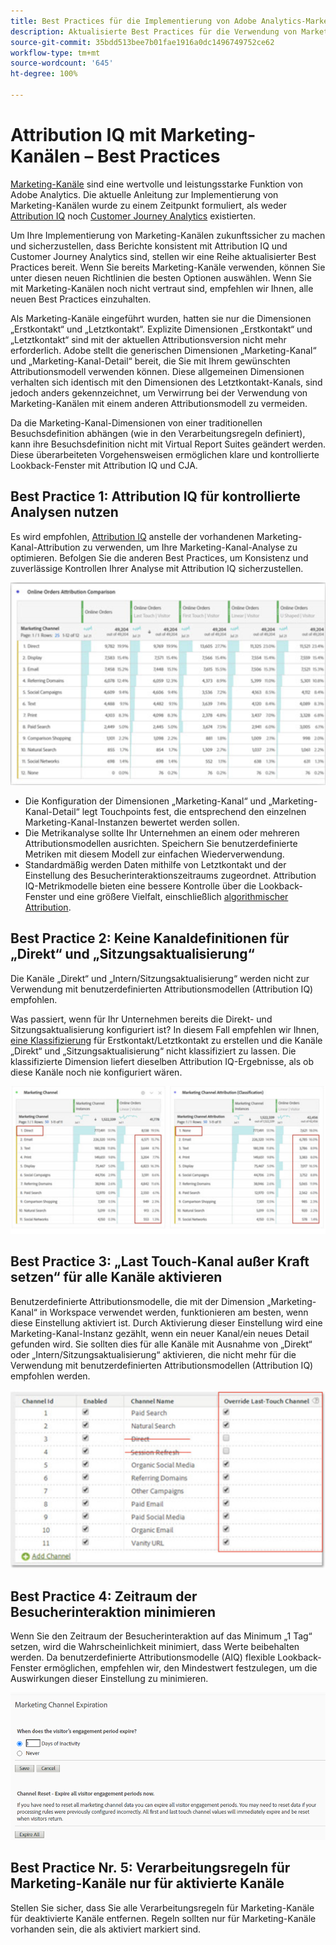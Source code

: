 ```yaml
---
title: Best Practices für die Implementierung von Adobe Analytics-Marketing-Kanälen
description: Aktualisierte Best Practices für die Verwendung von Marketing-Kanälen mit Attribution IQ und Customer Journey Analytics
source-git-commit: 35bdd513bee7b01fae1916a0dc1496749752ce62
workflow-type: tm+mt
source-wordcount: '645'
ht-degree: 100%

---
```



# Attribution IQ mit Marketing-Kanälen – Best Practices

[Marketing-Kanäle](/help/components/c-marketing-channels/c-getting-started-mchannel.md) sind eine wertvolle und leistungsstarke Funktion von Adobe Analytics. Die aktuelle Anleitung zur Implementierung von Marketing-Kanälen wurde zu einem Zeitpunkt formuliert, als weder [Attribution IQ](https://experienceleague.adobe.com/docs/analytics/analyze/analysis-workspace/attribution/overview.html?lang=de#analysis-workspace) noch [Customer Journey Analytics](https://experienceleague.adobe.com/docs/analytics-platform/using/cja-usecases/marketing-channels.html?lang=de#cja-usecases) existierten.

Um Ihre Implementierung von Marketing-Kanälen zukunftssicher zu machen und sicherzustellen, dass Berichte konsistent mit Attribution IQ und Customer Journey Analytics sind, stellen wir eine Reihe aktualisierter Best Practices bereit. Wenn Sie bereits Marketing-Kanäle verwenden, können Sie unter diesen neuen Richtlinien die besten Optionen auswählen. Wenn Sie mit Marketing-Kanälen noch nicht vertraut sind, empfehlen wir Ihnen, alle neuen Best Practices einzuhalten.

Als Marketing-Kanäle eingeführt wurden, hatten sie nur die Dimensionen „Erstkontakt“ und „Letztkontakt“. Explizite Dimensionen „Erstkontakt“ und „Letztkontakt“ sind mit der aktuellen Attributionsversion nicht mehr erforderlich. Adobe stellt die generischen Dimensionen „Marketing-Kanal“ und „Marketing-Kanal-Detail“ bereit, die Sie mit Ihrem gewünschten Attributionsmodell verwenden können. Diese allgemeinen Dimensionen verhalten sich identisch mit den Dimensionen des Letztkontakt-Kanals, sind jedoch anders gekennzeichnet, um Verwirrung bei der Verwendung von Marketing-Kanälen mit einem anderen Attributionsmodell zu vermeiden.

Da die Marketing-Kanal-Dimensionen von einer traditionellen Besuchsdefinition abhängen (wie in den Verarbeitungsregeln definiert), kann ihre Besuchsdefinition nicht mit Virtual Report Suites geändert werden. Diese überarbeiteten Vorgehensweisen ermöglichen klare und kontrollierte Lookback-Fenster mit Attribution IQ und CJA.

## Best Practice 1: Attribution IQ für kontrollierte Analysen nutzen

Es wird empfohlen, [Attribution IQ](https://experienceleague.adobe.com/docs/analytics/analyze/analysis-workspace/attribution/overview.html?lang=en#analysis-workspace) anstelle der vorhandenen Marketing-Kanal-Attribution zu verwenden, um Ihre Marketing-Kanal-Analyse zu optimieren. Befolgen Sie die anderen Best Practices, um Konsistenz und zuverlässige Kontrollen Ihrer Analyse mit Attribution IQ sicherzustellen.

![](assets/attribution.png)

* Die Konfiguration der Dimensionen „Marketing-Kanal“ und „Marketing-Kanal-Detail“ legt Touchpoints fest, die entsprechend den einzelnen Marketing-Kanal-Instanzen bewertet werden sollen.
* Die Metrikanalyse sollte Ihr Unternehmen an einem oder mehreren Attributionsmodellen ausrichten. Speichern Sie benutzerdefinierte Metriken mit diesem Modell zur einfachen Wiederverwendung.
* Standardmäßig werden Daten mithilfe von Letztkontakt und der Einstellung des Besucherinteraktionszeitraums zugeordnet. Attribution IQ-Metrikmodelle bieten eine bessere Kontrolle über die Lookback-Fenster und eine größere Vielfalt, einschließlich [algorithmischer Attribution](https://experienceleague.adobe.com/docs/analytics/analyze/analysis-workspace/attribution/algorithmic.html?lang=de#analysis-workspace).

## Best Practice 2: Keine Kanaldefinitionen für „Direkt“ und „Sitzungsaktualisierung“

Die Kanäle „Direkt“ und „Intern/Sitzungsaktualisierung“ werden nicht zur Verwendung mit benutzerdefinierten Attributionsmodellen (Attribution IQ) empfohlen.

Was passiert, wenn für Ihr Unternehmen bereits die Direkt- und Sitzungsaktualisierung konfiguriert ist? In diesem Fall empfehlen wir Ihnen, [eine Klassifizierung](https://experienceleague.adobe.com/docs/analytics/components/marketing-channels/classifictions-mchannel.html?lang=de) für Erstkontakt/Letztkontakt zu erstellen und die Kanäle „Direkt“ und „Sitzungsaktualisierung“ nicht klassifiziert zu lassen. Die klassifizierte Dimension liefert dieselben Attribution IQ-Ergebnisse, als ob diese Kanäle noch nie konfiguriert wären.

![](assets/direct-session-refresh.png)

## Best Practice 3: „Last Touch-Kanal außer Kraft setzen“ für alle Kanäle aktivieren

Benutzerdefinierte Attributionsmodelle, die mit der Dimension „Marketing-Kanal“ in Workspace verwendet werden, funktionieren am besten, wenn diese Einstellung aktiviert ist. Durch Aktivierung dieser Einstellung wird eine Marketing-Kanal-Instanz gezählt, wenn ein neuer Kanal/ein neues Detail gefunden wird. Sie sollten dies für alle Kanäle mit Ausnahme von „Direkt“ oder „Intern/Sitzungsaktualisierung“ aktivieren, die nicht mehr für die Verwendung mit benutzerdefinierten Attributionsmodellen (Attribution IQ) empfohlen werden.

![](assets/override.png)

## Best Practice 4: Zeitraum der Besucherinteraktion minimieren

Wenn Sie den Zeitraum der Besucherinteraktion auf das Minimum „1 Tag“ setzen, wird die Wahrscheinlichkeit minimiert, dass Werte beibehalten werden. Da benutzerdefinierte Attributionsmodelle (AIQ) flexible Lookback-Fenster ermöglichen, empfehlen wir, den Mindestwert festzulegen, um die Auswirkungen dieser Einstellung zu minimieren.

![](assets/expiration.png)

## Best Practice Nr. 5: Verarbeitungsregeln für Marketing-Kanäle nur für aktivierte Kanäle

Stellen Sie sicher, dass Sie alle Verarbeitungsregeln für Marketing-Kanäle für deaktivierte Kanäle entfernen. Regeln sollten nur für Marketing-Kanäle vorhanden sein, die als aktiviert markiert sind.
